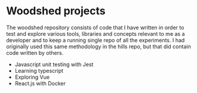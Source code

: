 # Woodshed projects

The woodshed repository consists of code that I have written in order to test and explore various tools, libraries and concepts relevant to me as a developer and to keep a running single repo of all the experiments.  I had originally used this same methodology in the hills repo, but that did contain code written by others.  

- Javascript unit testing with Jest
- Learning typescript
- Exploring Vue
- React.js with Docker
